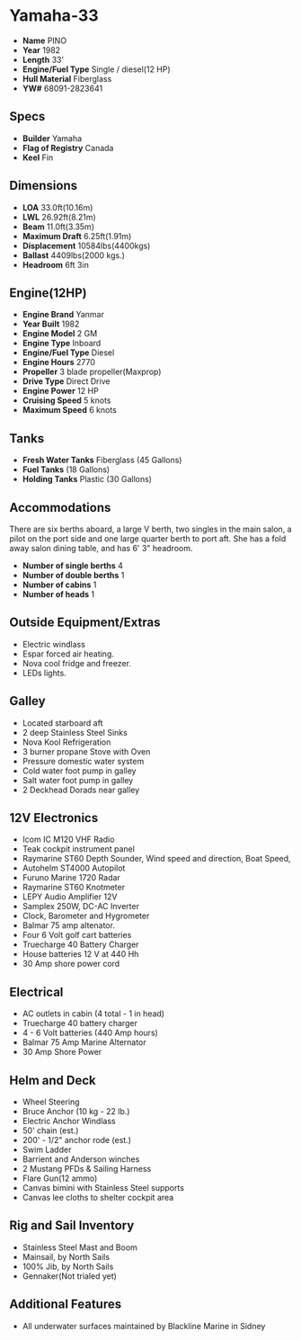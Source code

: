# Yamaha-33

* **Name** PINO
* **Year** 1982
* **Length** 33'
* **Engine/Fuel Type** Single / diesel(12 HP)
* **Hull Material** Fiberglass
* **YW#** 68091-2823641

## Specs
* **Builder** Yamaha
* **Flag of Registry** Canada
* **Keel** Fin

## Dimensions
* **LOA** 33.0ft(10.16m)
* **LWL** 26.92ft(8.21m)
* **Beam** 11.0ft(3.35m)
* **Maximum Draft** 6.25ft(1.91m)
* **Displacement** 10584lbs(4400kgs)
* **Ballast** 4409lbs(2000 kgs.)
* **Headroom** 6ft 3in

## Engine(12HP)
* **Engine Brand** Yanmar
* **Year Built** 1982
* **Engine Model** 2 GM
* **Engine Type** Inboard
* **Engine/Fuel Type** Diesel
* **Engine Hours** 2770
* **Propeller** 3 blade propeller(Maxprop)
* **Drive Type** Direct Drive
* **Engine Power** 12 HP
* **Cruising Speed** 5 knots
* **Maximum Speed** 6 knots

## Tanks
* **Fresh Water Tanks** Fiberglass (45 Gallons)
* **Fuel Tanks** (18 Gallons)
* **Holding Tanks** Plastic (30 Gallons)

## Accommodations
There are six berths aboard, a large V berth, two singles in the main salon, a pilot on the port side and one large quarter berth to port aft. She has a fold away salon dining table, and has 6' 3" headroom.
* **Number of single berths** 4
* **Number of double berths** 1
* **Number of cabins** 1
* **Number of heads** 1

## Outside Equipment/Extras
* Electric windlass
* Espar forced air heating.
* Nova cool fridge and freezer.
* LEDs lights.

## Galley
* Located starboard aft
* 2 deep Stainless Steel Sinks
* Nova Kool Refrigeration
* 3 burner propane Stove with Oven
* Pressure domestic water system
* Cold water foot pump in galley
* Salt water foot pump in galley
* 2 Deckhead Dorads near galley

## 12V Electronics
* Icom IC M120 VHF Radio
* Teak cockpit instrument panel
* Raymarine ST60 Depth Sounder, Wind speed and direction, Boat Speed,
* Autohelm ST4000 Autopilot
* Furuno Marine 1720 Radar
* Raymarine ST60 Knotmeter
* LEPY Audio Amplifier 12V
* Samplex 250W, DC-AC Inverter
* Clock, Barometer and Hygrometer
* Balmar 75 amp altenator.
* Four 6 Volt golf cart batteries
* Truecharge 40 Battery Charger
* House batteries 12 V at 440 Hh
* 30 Amp shore power cord

## Electrical
* AC outlets in cabin (4 total - 1 in head)
* Truecharge 40 battery charger
* 4 - 6 Volt batteries (440 Amp hours)
* Balmar 75 Amp Marine Alternator
* 30 Amp Shore Power

## Helm and Deck
* Wheel Steering
* Bruce Anchor (10 kg - 22 lb.)
* Electric Anchor Windlass
* 50' chain (est.)
* 200' - 1/2" anchor rode (est.)
* Swim Ladder
* Barrient and Anderson winches
* 2 Mustang PFDs & Sailing Harness
* Flare Gun(12 ammo)
* Canvas bimini with Stainless Steel supports
* Canvas lee cloths to shelter cockpit area

## Rig and Sail Inventory
* Stainless Steel Mast and Boom
* Mainsail, by North Sails
* 100% Jib, by North Sails
* Gennaker(Not trialed yet)

## Additional Features
* All underwater surfaces maintained by Blackline Marine in Sidney
